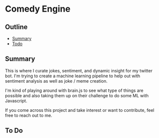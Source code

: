 # Comedy Engine

## Outline
- [Summary](#summary)
- [Todo](#to-do)

## Summary
This is where I curate jokes, sentiment, and dynamic insight for my twitter bot. I'm trying to create a machine learning pipeline to help out with sentiment analysis as well as joke / meme creation. 

I'm kind of playing around with brain.js to see what type of things are possible and also taking them up on their challenge to do some ML with Javascript.

If you come across this project and take interest or want to contribute, feel free to reach out to me.

## To Do
